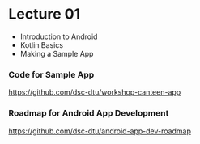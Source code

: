 
# Lecture 01

* Introduction to Android
* Kotlin Basics
* Making a Sample App


### Code for Sample App
https://github.com/dsc-dtu/workshop-canteen-app

### Roadmap for Android App Development
https://github.com/dsc-dtu/android-app-dev-roadmap
